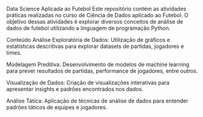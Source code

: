 Data Science Aplicada ao Futebol
Este repositório contém as atividades práticas realizadas no curso de Ciência de Dados aplicado ao Futebol. O objetivo dessas atividades é explorar diversos conceitos de análise de dados de futebol utilizando a linguagem de programação Python.

Conteúdo
Análise Exploratória de Dados: Utilização de gráficos e estatísticas descritivas para explorar datasets de partidas, jogadores e times.

Modelagem Preditiva: Desenvolvimento de modelos de machine learning para prever resultados de partidas, performance de jogadores, entre outros.

Visualização de Dados: Criação de visualizações interativas para apresentar insights e padrões encontrados nos dados.

Análise Tática: Aplicação de técnicas de análise de dados para entender padrões táticos de equipes e jogadores.

